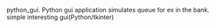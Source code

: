 python_gui.
Python gui application simulates queue for ex in the bank.
simple interesting gui(Python/tkinter)
